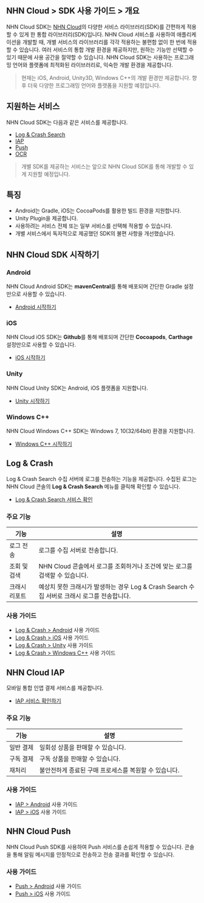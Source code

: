 ## NHN Cloud > SDK 사용 가이드 > 개요

NHN Cloud SDK는 [NHN Cloud](https://nhncloud.com/)의 다양한 서비스 라이브러리(SDK)를 간편하게 적용할 수 있게 한 통합 라이브러리(SDK)입니다. NHN Cloud 서비스를 사용하여 애플리케이션을 개발할 때, 개별 서비스의 라이브러리를 각각 적용하는 불편함 없이 한 번에 적용할 수 있습니다. 
여러 서비스의 통합 개발 환경을 제공하지만, 원하는 기능만 선택할 수 있기 때문에 사용 공간을 절약할 수 있습니다. NHN Cloud SDK는 사용하는 프로그래밍 언어와 플랫폼에 최적화된 라이브러리로, 익숙한 개발 환경을 제공합니다.

> 현재는 iOS, Android, Unity3D, Windows C++의 개발 환경만 제공합니다. 향후 더욱 다양한 프로그래밍 언어와 플랫폼을 지원할 예정입니다.

## 지원하는 서비스

NHN Cloud SDK는 다음과 같은 서비스를 제공합니다.

- [Log & Crash Search](https://www.nhncloud.com/service/data-analytics/log-crash-search)
- [IAP](https://www.nhncloud.com/service/mobile-service/iap)
- [Push](https://www.nhncloud.com/service/notification/push)
- [OCR](https://www.nhncloud.com/service/ai-service/document-recognizer)

> 개별 SDK를 제공하는 서비스는 앞으로 NHN Cloud SDK를 통해 개발할 수 있게 지원할 예정입니다.

## 특징

- Android는 Gradle, iOS는 CocoaPods를 활용한 빌드 환경을 지원합니다.
- Unity Plugin을 제공합니다.
- 사용하려는 서비스 전체 또는 일부 서비스를 선택해 적용할 수 있습니다.
- 개별 서비스에서 독자적으로 제공했던 SDK의 불편 사항을 개선했습니다.

## NHN Cloud SDK 시작하기

### Android

NHN Cloud Android SDK는 **mavenCentral**를 통해 배포되며 간단한 Gradle 설정만으로 사용할 수 있습니다.

- [Android 시작하기](./getting-started-android)

### iOS

NHN Cloud iOS SDK는 **Github**를 통해 배포되며 간단한 **Cocoapods**, **Carthage** 설정만으로 사용할 수 있습니다.

- [iOS 시작하기](./getting-started-ios)

### Unity

NHN Cloud Unity SDK는 Android, iOS 플랫폼을 지원합니다.

- [Unity 시작하기](./getting-started-unity)

### Windows C++

NHN Cloud Windows C++ SDK는 Windows 7, 10(32/64bit) 환경을 지원합니다.

- [Windows C++ 시작하기](./getting-started-windows)

## Log & Crash

Log & Crash Search 수집 서버에 로그를 전송하는 기능을 제공합니다. 수집된 로그는 NHN Cloud 콘솔의 **Log & Crash Search** 메뉴를 클릭해 확인할 수 있습니다.

- [Log & Crash Search 서비스 확인](https://nhncloud.com/service/data-analytics/log-crash-search)
                                

### 주요 기능

| 기능      | 설명                                       |
| ------- | ---------------------------------------- |
| 로그 전송   | 로그를 수집 서버로 전송합니다.                        |
| 조회 및 검색 | NHN Cloud 콘솔에서 로그를 조회하거나 조건에 맞는 로그를 검색할 수 있습니다. |
| 크래시 리포트 | 예상치 못한 크래시가 발생하는 경우 Log & Crash Search 수집 서버로 크래시 로그를 전송합니다. |

### 사용 가이드

- [Log & Crash > Android](./log-collector-android) 사용 가이드
- [Log & Crash > iOS](./log-collector-ios) 사용 가이드
- [Log & Crash > Unity](./log-collector-unity) 사용 가이드
- [Log & Crash > Windows C++](./log-collector-windows) 사용 가이드

## NHN Cloud IAP

모바일 통합 인앱 결제 서비스를 제공합니다.

- [IAP 서비스 확인하기](https://www.nhncloud.com/service/mobile-service/iap)

### 주요 기능

| 기능 | 설명 |
| -- | -- |
| 일반 결제 | 일회성 상품을 판매할 수 있습니다. |
| 구독 결제 | 구독 상품을 판매할 수 있습니다. |
| 재처리 | 불안전하게 종료된 구매 프로세스를 복원할 수 있습니다. |

### 사용 가이드

- [IAP > Android](./iap-android) 사용 가이드
- [IAP > iOS](./iap-ios) 사용 가이드

## NHN Cloud Push

NHN Cloud Push SDK를 사용하여 Push 서비스를 손쉽게 적용할 수 있습니다.
콘솔을 통해 알림 메시지를 안정적으로 전송하고 전송 결과를 확인할 수 있습니다.

### 사용 가이드

- [Push > Android](./push-android) 사용 가이드
- [Push > iOS](./push-ios) 사용 가이드